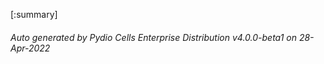 






[:summary]

###### Auto generated by Pydio Cells Enterprise Distribution v4.0.0-beta1 on 28-Apr-2022
